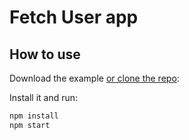 # Fetch User app

## How to use

Download the example [or clone the repo](https://github.com/intovo/userapi):

Install it and run:

```sh
npm install
npm start
```
